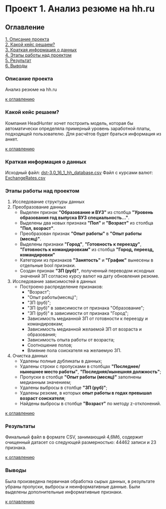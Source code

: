 # Проект 1. Анализ резюме на hh.ru
## Оглавление  
[1. Описание проекта](#Описание-проекта)  
[2. Какой кейс решаем?](#Какой-кейс-решаем)  
[3. Краткая информация о данных](#Краткая-информация-о-данных)  
[4. Этапы работы над проектом](#Этапы-работы-над-проектом)  
[5. Результат](#Результаты)    
[6. Выводы](#Выводы)  

### Описание проекта    
Анализ резюме на hh.ru  

[к оглавлению](#Оглавление)

### Какой кейс решаем?    
Компания HeadHunter хочет построить модель, которая бы автоматически определяла примерный уровень заработной платы, подходящей пользователю. Для расчётов будет браться информация из анкет.  

[к оглавлению](#Оглавление)

### Краткая информация о данных
Исходный файл: [dst-3.0_16_1_hh_database.csv](https://drive.google.com/file/d/1Kb78mAWYKcYlellTGhIjPI-bCcKbGuTn/view)
Файл с курсами валют: [ExchangeRates.csv](https://lms-cdn.skillfactory.ru/assets/courseware/v1/15abf80f45a2f3e93c3274101b451c67/asset-v1:SkillFactory+DSPR-2.0+14JULY2021+type@asset+block/ExchangeRates.zip)  

### Этапы работы над проектом
1. Исследование структуры данных  
2. Преобразование данных  
    * Выделен признак **"Образование и ВУЗ"** из столбца **"Уровень образования год выпуска ВУЗ специальность..."**.
    * Выделены два новых признака **"Пол"** и **"Возраст"** из столбца **"Пол, возраст"**.
    * Преобразован признак **"Опыт работы"** в **"Опыт работы (месяц)"**.
    * Выделены признаки **"Город"**, **"Готовность к переезду"**, **"Готовность к командировкам"** из столбца **"Город, переезд, командировки"**
    * Категории из признаков **"Занятость"** и **"График"** вынесены в отдельные bool признаки.
    * Создан признак **"ЗП (руб)"**, полученный переводом исходных значений ЗП согласно курсу валют на дату обновления резюме.
3. Исследование зависимостей в данных  
    * Построено распределение признаков:
        * "Возраст";
        * "Опыт работы(месяц)";
        * "ЗП (руб)";
        * "ЗП (руб)" в зависимости от признака "Образование";
        * "ЗП (руб)" в зависимости от признака "Город";
        * Зависимость медианной ЗП от готовности к переезду и командировкам;
        * Зависимость медианной желаемой ЗП от возраста и образования;
        * Зависимость опыта работы от возраста;
        * Соотношение полов;
        * Влияние пола соискателя на желаемую ЗП.
4. Очистка данных  
    * Удалены полные дубликаты в данных;  
    * Удалены строки с пропусками в столбцах **"Последнее/нынешнее место работы"**, **"Последняя/нынешняя должность"**;  
    * Пропуски в столбце **"Опыт работы (месяц)"** заполнены медианным значением;  
    * Удалены выбросы в столбце **"ЗП (руб)"**;  
    * Удалены резюме, в которых **опыт работы в годах превышал возраст соискателя**;  
    * Найдены выбросы в столбце **"Возраст"** по методу z-отклонений.  
    
[к оглавлению](#Оглавление)

### Результаты

Финальный файл в формате CSV, занимающий 4,6Мб, содержит очищенный датасет 
со следующей размерностью: 44462 записи и 23 признака.

[к оглавлению](#Оглавление)

### Выводы  

Была произведена первичная обработка сырых данных, в результате убраны пропуски, выбросы и неинформативные данные. Были выделены дополнительные информативные признаки.  

[к оглавлению](#Оглавление)
